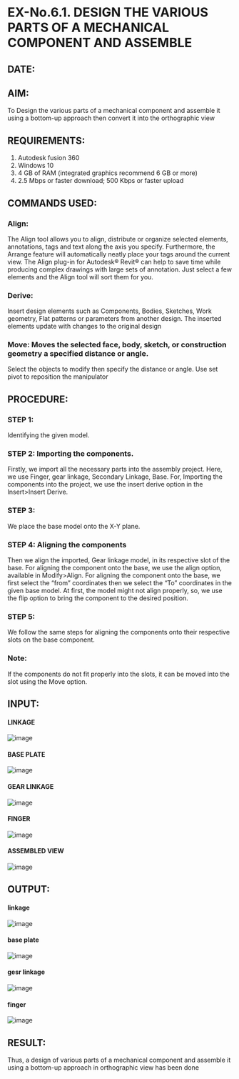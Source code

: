 # EX-No.6.1. DESIGN THE VARIOUS PARTS OF A MECHANICAL COMPONENT AND ASSEMBLE

## DATE:

## AIM: 
To Design the various parts of a mechanical component and assemble it using a bottom-up approach then convert it into the orthographic view

## REQUIREMENTS: 
1. Autodesk fusion 360
2. Windows 10
3. 4 GB of RAM (integrated graphics recommend 6 GB or more)
4. 2.5 Mbps or faster download; 500 Kbps or faster upload 

## COMMANDS USED:
### Align: 
The Align tool allows you to align, distribute or organize selected elements, annotations, tags and text along the axis you specify. Furthermore, the Arrange feature will automatically neatly place your tags around the current view.
The Align plug-in for Autodesk® Revit® can help to save time while producing complex drawings with large sets of annotation.
Just select a few elements and the Align tool will sort them for you.

### Derive:
Insert design elements such as Components, Bodies, Sketches, Work geometry, Flat patterns or parameters from another design.
The inserted elements update with changes to the original design

### Move: Moves the selected face, body, sketch, or construction geometry a specified distance or angle.
Select the objects to modify then specify the distance or angle. Use set pivot to reposition the manipulator

## PROCEDURE:
### STEP 1: 
 Identifying the given model.

### STEP 2: Importing the components.
Firstly, we import all the necessary parts into the assembly project. Here, we use Finger, gear linkage, Secondary Linkage, Base. For, Importing the components into the project, we use the insert derive option in the Insert>Insert Derive.

### STEP 3: 
We place the base model onto the X-Y plane.

### STEP 4: Aligning the components
Then we align the imported, Gear linkage model, in its respective slot of the base.
For aligning the component onto the base, we use the align option, available in Modify>Align.
For aligning the component onto the base, we first select the “from” coordinates then we select the “To” coordinates in the given base model. At first, the model might not align properly, so, we use the flip option to bring the component to the desired position.

### STEP 5: 
We follow the same steps for aligning the components onto their respective      slots on the base component.

### Note: 
If the components do not fit properly into the slots, it can be moved into the slot using the Move option.

## INPUT: 

#### LINKAGE
![image](https://user-images.githubusercontent.com/113594316/199413513-8fa5b9db-0546-49d0-ad4c-230b22984d3c.png)

#### BASE PLATE  
![image](https://user-images.githubusercontent.com/113594316/199413545-3b2fd515-6e27-4d28-9da3-c9ce20cb2a42.png)

#### GEAR LINKAGE
![image](https://user-images.githubusercontent.com/113594316/199413566-05708531-fc78-44c9-ab98-4f8a9066d318.png)

#### FINGER
![image](https://user-images.githubusercontent.com/113594316/199413594-5de9578e-5800-4e69-8c76-6a5749e31805.png)

#### ASSEMBLED VIEW
![image](https://user-images.githubusercontent.com/113594316/199413636-df0a61ce-964f-490d-9a16-e5986ebbf403.png)

## OUTPUT:
#### linkage
![image](https://github.com/Gokhulraj2005/EX-No.6.1.-DESIGN-THE-VARIOUS-PARTS-OF-A-MECHANICAL-COMPONENT-AND-ASSEMBLE/assets/138849253/94321d6b-2cb8-4ed4-a68a-51e969f4b5f7)
#### base plate
![image](https://github.com/Gokhulraj2005/EX-No.6.1.-DESIGN-THE-VARIOUS-PARTS-OF-A-MECHANICAL-COMPONENT-AND-ASSEMBLE/assets/138849253/5d2d7dd8-a3f8-469d-b66c-3636e0466373)
#### gesr linkage
![image](https://github.com/Gokhulraj2005/EX-No.6.1.-DESIGN-THE-VARIOUS-PARTS-OF-A-MECHANICAL-COMPONENT-AND-ASSEMBLE/assets/138849253/bae19694-c564-4c99-b425-01eea0f0f95b)
#### finger
![image](https://github.com/Gokhulraj2005/EX-No.6.1.-DESIGN-THE-VARIOUS-PARTS-OF-A-MECHANICAL-COMPONENT-AND-ASSEMBLE/assets/138849253/7b8013e5-7ad3-481b-a8c6-3aee12840406)


## RESULT:
Thus, a design of various parts of a mechanical component and assemble it using a bottom-up approach in orthographic view has been done
